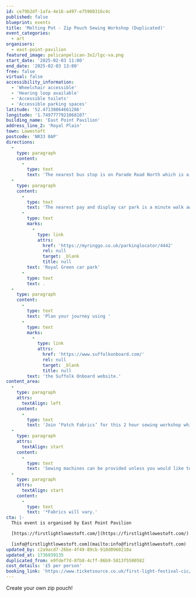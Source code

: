 ```yaml
---
id: ce79b2df-1afa-4e16-a497-e75908316c4c
published: false
blueprint: events
title: 'Melting Pot - Zip Pouch Sewing Workshop (Duplicated)'
event_categories:
  - art
organisers:
  - east-point-pavilion
featured_image: pelicanpelican-3x2/lgc-va.png
start_date: '2025-02-03 11:00'
end_date: '2025-02-03 13:00'
free: false
virtual: false
accessibility_information:
  - 'Wheelchair accessible'
  - 'Hearing loop available'
  - 'Accessible toilets'
  - 'Accessible parking spaces'
latitude: '52.47138864661286'
longitude: '1.7497777921068107'
building_name: 'East Point Pavilion'
address_line_2: 'Royal Plain'
town: Lowestoft
postcode: 'NR33 0AP'
directions:
  -
    type: paragraph
    content:
      -
        type: text
        text: 'The nearest bus stop is on Parade Road North which is a three minute walk from East Point Pavilion. There is a selection of buses which connect us to the town centre for example, No X2, X22 and 109.'
  -
    type: paragraph
    content:
      -
        type: text
        text: 'The nearest pay and display car park is a minute walk away at '
      -
        type: text
        marks:
          -
            type: link
            attrs:
              href: 'https://myringgo.co.uk/parkinglocator/4442'
              rel: null
              target: _blank
              title: null
        text: 'Royal Green car park'
      -
        type: text
        text: .
  -
    type: paragraph
    content:
      -
        type: text
        text: 'Plan your journey using '
      -
        type: text
        marks:
          -
            type: link
            attrs:
              href: 'https://www.suffolkonboard.com/'
              rel: null
              target: _blank
              title: null
        text: 'the Suffolk Onboard website.'
content_area:
  -
    type: paragraph
    attrs:
      textAlign: left
    content:
      -
        type: text
        text: 'Join ‘Patch Fabrics’ for this 2 hour sewing workshop which will include all the *fabric, notions & instructions to make your own zip pouch.'
  -
    type: paragraph
    attrs:
      textAlign: start
    content:
      -
        type: text
        text: 'Sewing machines can be provided unless you would like to bring your own. ​'
  -
    type: paragraph
    attrs:
      textAlign: start
    content:
      -
        type: text
        text: '*Fabrics will vary.'
cta: |-
  This event is organised by East Point Pavilion

  [https://firstlightlowestoft.com/](https://firstlightlowestoft.com/)

  [info@firstlightlowestoft.com](mailto:info@firstlightlowestoft.com)
updated_by: c2a9acd7-26be-4f49-89cb-918d0960210a
updated_at: 1736939135
duplicated_from: e9fdef7d-8fb8-4cff-86b9-5813f5500582
cost_details: '£5 per person'
booking_link: 'https://www.ticketsource.co.uk/first-light-festival-cic/melting-pot-zip-pouch-sewing-workshop/e-xjldrm'
---
```

Create your own zip pouch!